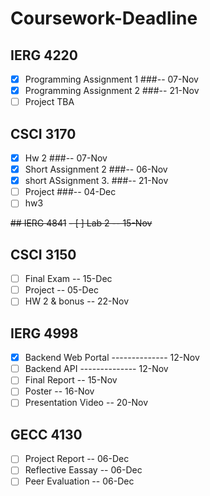 # Coursework-Deadline

## IERG 4220
- [x] Programming Assignment 1 ###-- 07-Nov
- [x] Programming Assignment 2 ###-- 21-Nov
- [ ] Project TBA

## CSCI 3170
- [x] Hw 2                    ###-- 07-Nov
- [x] Short Assignment 2      ###-- 06-Nov
- [x] short ASsignment 3.     ###-- 21-Nov
- [ ] Project                 ###-- 04-Dec
- [ ] hw3

~~## IERG 4841~~
~~- [ ] Lab 2                   -- 15-Nov~~

## CSCI 3150
- [ ] Final Exam              -- 15-Dec
- [ ] Project                 -- 05-Dec
- [ ] HW 2 & bonus            -- 22-Nov

## IERG 4998
- [x] Backend Web Portal      -------------- 12-Nov
- [ ] Backend API             -------------- 12-Nov
- [ ] Final Report            -- 15-Nov
- [ ] Poster                  -- 16-Nov
- [ ] Presentation Video      -- 20-Nov

## GECC 4130
- [ ] Project Report          -- 06-Dec
- [ ] Reflective Eassay       -- 06-Dec
- [ ] Peer Evaluation         -- 06-Dec
